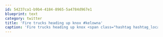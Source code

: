 ```yaml
---
id: 54237ca1-b9b4-4184-8965-5a4784d967e1
blueprint: text
category: twitter
title: 'Fire trucks heading up knox #kelowna'
caption: 'Fire trucks heading up knox <span class="hashtag hashtag_local">#<a href="http://tweettemp.darylchymko.ca/?tag=kelowna">kelowna</a>'
---
```

